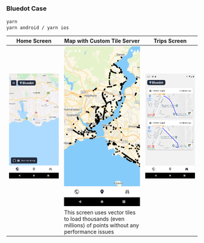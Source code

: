 ### Bluedot Case

```
yarn
yarn android / yarn ios
```

| Home Screen                       | Map with Custom Tile Server                                                                              | Trips Screen                       |
| --------------------------------- | -------------------------------------------------------------------------------------------------------- | ---------------------------------- |
| ![alt text](screenshots/home.png) | ![alt text](screenshots/customtileserver.png)                                                            | ![alt text](screenshots/trips.png) |
|                                   | This screen uses vector tiles to load thousands (even millions) of points without any performance issues |                                    |
